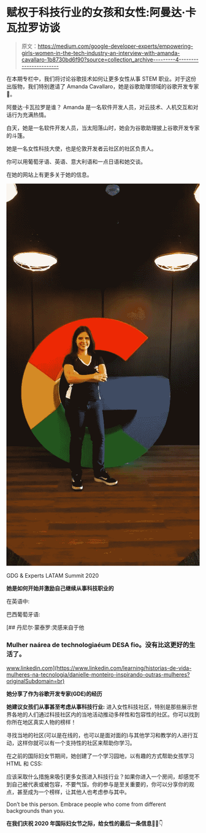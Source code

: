 # 赋权于科技行业的女孩和女性:阿曼达·卡瓦拉罗访谈

> 原文：<https://medium.com/google-developer-experts/empowering-girls-women-in-the-tech-industry-an-interview-with-amanda-cavallaro-1b8730bd6f90?source=collection_archive---------4----------------------->

在本期专栏中，我们将讨论谷歌技术如何让更多女性从事 STEM 职业。对于这份出版物，我们特别邀请了 Amanda Cavallaro，她是谷歌助理领域的谷歌开发专家🤖。

阿曼达·卡瓦拉罗是谁？
Amanda 是一名软件开发人员，对云技术、人机交互和对话行为充满热情。

白天，她是一名软件开发人员，当太阳落山时，她会为谷歌助理披上谷歌开发专家的斗篷。

她是一名女性科技大使，也是伦敦开发者云社区的社区负责人。

你可以用葡萄牙语、英语、意大利语和一点日语和她交谈。

在她的网站上有更多关于她的信息。

![](img/bb65d7c7339f326eeaca876e6d5f4a33.png)

GDG & Experts LATAM Summit 2020

**她是如何开始并激励自己继续从事科技职业的**

在英语中:

巴西葡萄牙语:

[](https://www.linkedin.com/learning/historias-de-vida-mulheres-na-tecnologia/danielle-monteiro-inspirando-outras-mulheres?originalSubdomain=br) [## 丹尼尔·蒙泰罗:灵感来自于他

### Mulher naárea de technologiaéum DESA fio。没有比这更好的生活了。

www.linkedin.com](https://www.linkedin.com/learning/historias-de-vida-mulheres-na-tecnologia/danielle-monteiro-inspirando-outras-mulheres?originalSubdomain=br) 

**她分享了作为谷歌开发专家(GDE)的经历**

**她建议女孩们从事甚至考虑从事科技行业:** 进入女性科技社区，特别是那些展示世界各地的人们通过科技社区内的当地活动推动多样性和包容性的社区。你可以找到你所在地区真实人物的榜样！

寻找当地的社区(可以是在线的，也可以是面对面的)与其他学习和教学的人进行互动，这样你就可以有一个支持性的社区来帮助你学习。

在之前的国际妇女节期间，她创建了一个学习园地，以有趣的方式帮助女孩学习 HTML 和 CSS:

应该采取什么措施来吸引更多女孩进入科技行业？如果你进入一个房间，却感觉不到自己被代表或被包容，不要气馁。你的参与是至关重要的，你可以分享你的观点，甚至成为一个榜样，让其他人也考虑参与其中。

Don’t be this person. Embrace people who come from different backgrounds than you.

**在我们庆祝 2020 年国际妇女节之际，给女性的最后一条信息**👩‍💻👇